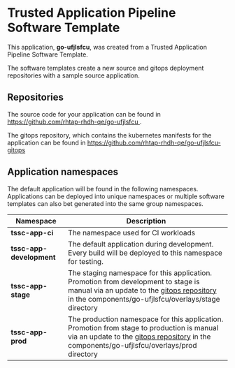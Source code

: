 # Trusted Application Pipeline Software Template

This application, **go-ufjlsfcu**, was created from a Trusted Application Pipeline Software Template.

The software templates create a new source and gitops deployment repositories with a sample source application. 

## Repositories

The source code for your application can be found in [https://github.com/rhtap-rhdh-qe/go-ufjlsfcu ](https://github.com/rhtap-rhdh-qe/go-ufjlsfcu ).
 
The gitops repository, which contains the kubernetes manifests for the application can be found in 
[https://github.com/rhtap-rhdh-qe/go-ufjlsfcu-gitops ](https://github.com/rhtap-rhdh-qe/go-ufjlsfcu-gitops ) 

## Application namespaces 

The default application will be found in the following namespaces. Applications can be deployed into unique namespaces or multiple software templates can also bet generated into the same group namespaces.  

|  Namespace   |  Description   |  
| -------- | -------- |
| **tssc-app-ci** | The namespace used for CI workloads |
| **tssc-app-development** | The default application during development. Every build will be deployed to this namespace for testing. |
| **tssc-app-stage** | The staging namespace for this application. Promotion from development to stage is manual via an update to the [gitops repository](https://github.com/rhtap-rhdh-qe/go-ufjlsfcu-gitops ) in the components/go-ufjlsfcu/overlays/stage directory |
| **tssc-app-prod** | The production namespace for this application. Promotion from stage to production is manual via an update to the [gitops repository](https://github.com/rhtap-rhdh-qe/go-ufjlsfcu-gitops ) in the components/go-ufjlsfcu/overlays/prod directory |